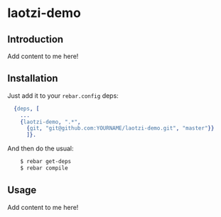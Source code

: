 # laotzi-demo


## Introduction

Add content to me here!


## Installation

Just add it to your ``rebar.config`` deps:

```erlang
  {deps, [
    ...
    {laotzi-demo, ".*",
      {git, "git@github.com:YOURNAME/laotzi-demo.git", "master"}}
      ]}.
```

And then do the usual:

```bash
    $ rebar get-deps
    $ rebar compile
```


## Usage

Add content to me here!
